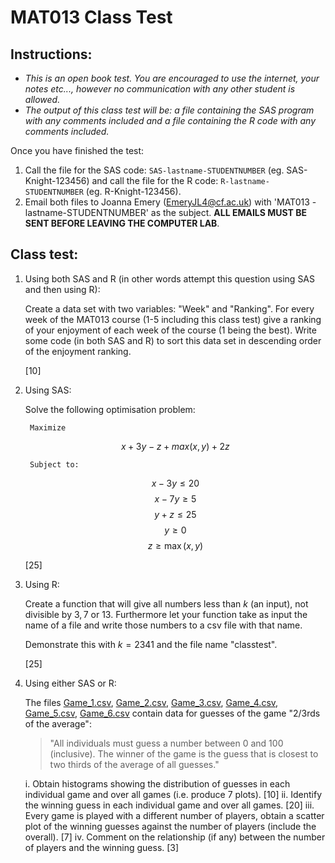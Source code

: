 # MAT013 Class Test

## Instructions:

- *This is an open book test. You are encouraged to use the internet, your notes etc..., however no communication with any other student is allowed.*
- *The output of this class test will be: a file containing the SAS program with any comments included and a file containing the R code with any comments included.*

Once you have finished the test:

1. Call the file for the SAS code: `SAS-lastname-STUDENTNUMBER` (eg. SAS-Knight-123456) and call the file for the R code: `R-lastname-STUDENTNUMBER` (eg. R-Knight-123456).
2. Email both files to Joanna Emery (EmeryJL4@cf.ac.uk) with 'MAT013 - lastname-STUDENTNUMBER' as the subject. **ALL EMAILS MUST BE SENT BEFORE LEAVING THE COMPUTER LAB**.

## Class test:

1. Using both SAS and R (in other words attempt this question using SAS and then using R):

    Create a data set with two variables: "Week" and "Ranking". For every week of the MAT013 course (1-5 including this class test) give a ranking of your enjoyment of each week of the course (1 being the best). Write some code (in both SAS and R) to sort this data set in descending order of the enjoyment ranking.

    [10]

2. Using SAS:

    Solve the following optimisation problem:

        Maximize

    $$x+3y-z+max(x,y)+2z$$

        Subject to:

    $$x-3y\leq 20$$
    $$x-7y\geq 5$$
    $$y+z\leq 25$$
    $$y\geq 0$$
    $$z\geq \max(x,y)$$


    [25]

3. Using R:

    Create a function that will give all numbers less than $k$ (an input), not divisible by $3,7$ or $13$. Furthermore let your function take as input the name of a file and write those numbers to a csv file with that name.

    Demonstrate this with $k=2341$ and the file name "classtest".

    [25]

4. Using either SAS or R:

    The files [Game_1.csv](./Data/Game_1.csv), [Game_2.csv](./Data/Game_2.csv), [Game_3.csv](./Data/Game_3.csv), [Game_4.csv](./Data/Game_4.csv), [Game_5.csv](./Data/Game_5.csv), [Game_6.csv](./Data/Game_6.csv) contain data for guesses of the game "2/3rds of the average":

    > "All individuals must guess a number between 0 and 100 (inclusive). The winner of the game is the guess that is closest to two thirds of the average of all guesses."

    i. Obtain histograms showing the distribution of guesses in each individual game and over all games (i.e. produce 7 plots). [10]
    ii. Identify the winning guess in each individual game and over all games. [20]
    iii. Every game is played with a different number of players, obtain a scatter plot of the winning guesses against the number of players (include the overall). [7]
    iv. Comment on the relationship (if any) between the number of players and the winning guess. [3]
